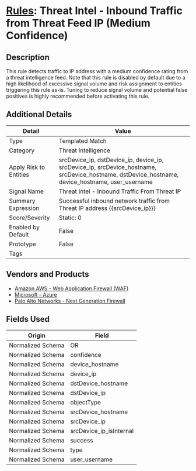 # [Rules](README.md): Threat Intel - Inbound Traffic from Threat Feed IP (Medium Confidence)

## Description
This rule detects traffic to IP address with a medium confidence rating from a threat intelligence feed.
Note that this rule is disabled by default due to a high likelihood of excessive signal volume and risk assignment to entities triggering this rule as-is. Tuning to reduce signal volume and potential false positives is highly recommended before activating this rule.

## Additional Details
|Detail|Value|
|----|----|
|Type|Templated Match|
|Category|Threat Intelligence|
|Apply Risk to Entities|srcDevice_ip, dstDevice_ip, device_ip, srcDevice_ip, srcDevice_hostname, srcDevice_hostname, dstDevice_hostname, device_hostname, user_username|
|Signal Name|Threat Intel - Inbound Traffic From Threat IP|
|Summary Expression|Successful inbound network traffic from Threat IP address {{srcDevice_ip}}}|
|Score/Severity|Static: 0|
|Enabled by Default|False|
|Prototype|False|
|Tags||
## Vendors and Products
- [Amazon AWS - Web Application Firewall (WAF)](../products/072b85a2-1765-45c2-911d-b0509880326e.md)
- [Microsoft - Azure](../products/a1225af5-e778-4068-a9a2-47da93d1ff24.md)
- [Palo Alto Networks - Next Generation Firewall](../products/46f5fa2c-1a62-4692-82ad-ed87800a0adb.md)


## Fields Used

|Origin|Field|
|----|----|
|Normalized Schema|OR|
|Normalized Schema|confidence|
|Normalized Schema|device_hostname|
|Normalized Schema|device_ip|
|Normalized Schema|dstDevice_hostname|
|Normalized Schema|dstDevice_ip|
|Normalized Schema|objectType|
|Normalized Schema|srcDevice_hostname|
|Normalized Schema|srcDevice_ip|
|Normalized Schema|srcDevice_ip_isInternal|
|Normalized Schema|success|
|Normalized Schema|type|
|Normalized Schema|user_username|


